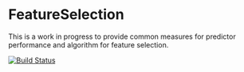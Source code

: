 # FeatureSelection

This is a work in progress to provide common measures for predictor performance and algorithm for feature selection.

[![Build Status](https://travis-ci.org/Evizero/FeatureSelection.jl.svg?branch=master)](https://travis-ci.org/Evizero/FeatureSelection.jl)
